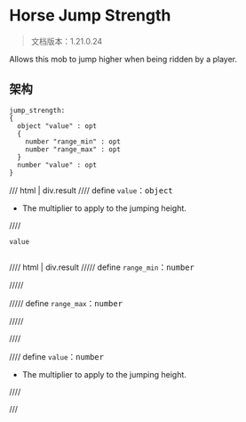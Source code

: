 # Horse Jump Strength

> 文档版本：1.21.0.24

Allows this mob to jump higher when being ridden by a player.

## 架构

```mcschema
jump_strength:
{
  object "value" : opt
  {
    number "range_min" : opt
    number "range_max" : opt
  }
  number "value" : opt
}

```

/// html | div.result
//// define
`value`：<samp>object</samp>

- The multiplier to apply to the jumping height.


////

<div class="language-text highlight"><span class="filename"><code>value</code></span><pre id="__code_1"><span></span></pre></div>

//// html | div.result
///// define
`range_min`：<samp>number</samp>


/////


///// define
`range_max`：<samp>number</samp>


/////


////


//// define
`value`：<samp>number</samp>

- The multiplier to apply to the jumping height.


////



///

